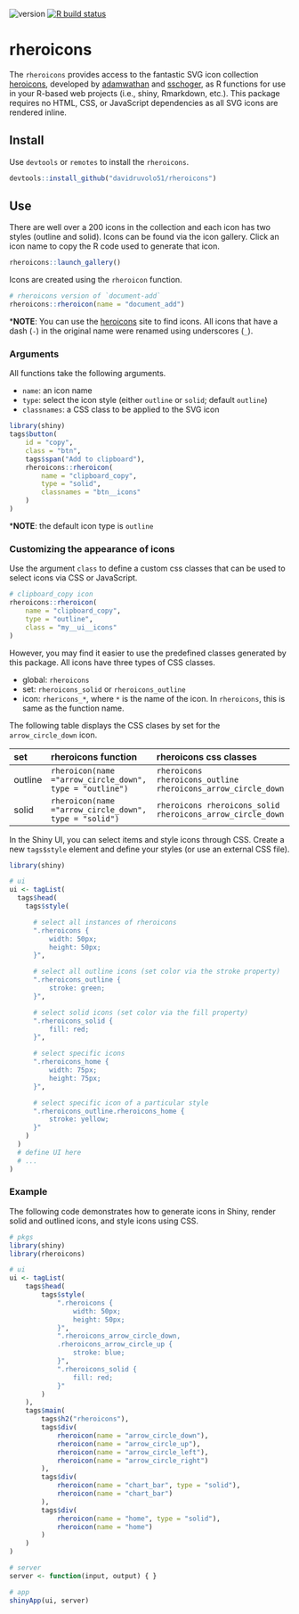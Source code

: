 <!-- badges: start -->
![version](https://img.shields.io/github/package-json/v/davidruvolo51/rheroicons/prod?color=%2326709e)
[![R build status](https://github.com/davidruvolo51/rheroicons/workflows/R-CMD-check/badge.svg)](https://github.com/davidruvolo51/rheroicons/actions)
  <!-- badges: end -->

# rheroicons

The `rheroicons` provides access to the fantastic SVG icon collection [heroicons](https://github.com/refactoringui/heroicons), developed by [adamwathan](https://github.com/adamwathan) and [sschoger](https://github.com/sschoger), as R functions for use in your R-based web projects (i.e., shiny, Rmarkdown, etc.). This package requires no HTML, CSS, or JavaScript dependencies as all SVG icons are rendered inline.

## Install

Use `devtools` or `remotes` to install the `rheroicons`.

```r
devtools::install_github("davidruvolo51/rheroicons")
```


## Use

There are well over a 200 icons in the collection and each icon has two styles (outline and solid). Icons can be found via the icon gallery. Click an icon name to copy the R code used to generate that icon.

```r
rheroicons::launch_gallery()
```

Icons are created using the `rheroicon` function.

```r
# rheroicons version of `document-add`
rheroicons::rheroicon(name = "document_add")
```

\***NOTE**: You can use the [heroicons](https://heroicons.com) site to find icons. All icons that have a dash (`-`) in the original name were renamed using underscores (`_`).

### Arguments

All functions take the following arguments.

- `name`: an icon name
- `type`: select the icon style (either `outline` or `solid`; default `outline`)
- `classnames`: a CSS class to be applied to the SVG icon

```r
library(shiny)
tags$button(
    id = "copy",
    class = "btn",
    tags$span("Add to clipboard"),
    rheroicons::rheroicon(
        name = "clipboard_copy",
        type = "solid", 
        classnames = "btn__icons"
    )
)
```

\***NOTE**: the default icon type is `outline`


### Customizing the appearance of icons

Use the argument `class` to define a custom css classes that can be used to select icons via CSS or JavaScript.

```r
# clipboard_copy icon
rheroicons::rheroicon(
    name = "clipboard_copy",
    type = "outline", 
    class = "my__ui__icons"
)
```

However, you may find it easier to use the predefined classes generated by this package. All icons have three types of CSS classes.

- global: `rheroicons`
- set: `rheroicons_solid` or `rheroicons_outline`
- icon: `rhericons_*`, where `*` is the name of the icon. In `rheroicons`, this is same as the function name.

The following table displays the CSS clases by set for the `arrow_circle_down` icon.

set     | rheroicons function     | rheroicons css classes
:------ | :------------------ | :---------
outline | `rheroicon(name ="arrow_circle_down", type = "outline")` | `rheroicons rheroicons_outline rheroicons_arrow_circle_down`
solid   | `rheroicon(name ="arrow_circle_down", type = "solid")` | `rheroicons rheroicons_solid rheroicons_arrow_circle_down`

In the Shiny UI, you can select items and style icons through CSS. Create a new `tags$style` element and define your styles (or use an external CSS file).

```r
library(shiny)

# ui
ui <- tagList(
  tags$head(
    tags$style(

      # select all instances of rheroicons
      ".rheroicons {
          width: 50px;
          height: 50px;
      }",

      # select all outline icons (set color via the stroke property)
      ".rheroicons_outline {
          stroke: green;
      }",

      # select solid icons (set color via the fill property)
      ".rheroicons_solid {
          fill: red;
      }",

      # select specific icons
      ".rheroicons_home {
          width: 75px;
          height: 75px;
      }",

      # select specific icon of a particular style
      ".rheroicons_outline.rheroicons_home {
          stroke: yellow;
      }"
    )
  )
  # define UI here
  # ...
)
```

### Example

The following code demonstrates how to generate icons in Shiny, render solid and outlined icons, and style icons using CSS. 

```r
# pkgs
library(shiny)
library(rheroicons)

# ui
ui <- tagList(
    tags$head(
        tags$style(
            ".rheroicons {
                width: 50px;
                height: 50px;
            }",
            ".rheroicons_arrow_circle_down,
            .rheroicons_arrow_circle_up {
                stroke: blue;
            }",
            ".rheroicons_solid {
                fill: red;
            }"
        )
    ),
    tags$main(
        tags$h2("rheroicons"),
        tags$div(
            rheroicon(name = "arrow_circle_down"),
            rheroicon(name = "arrow_circle_up"),
            rheroicon(name = "arrow_circle_left"),
            rheroicon(name = "arrow_circle_right")
        ),
        tags$div(
            rheroicon(name = "chart_bar", type = "solid"),
            rheroicon(name = "chart_bar")
        ),
        tags$div(
            rheroicon(name = "home", type = "solid"),
            rheroicon(name = "home")
        )
    )
)

# server
server <- function(input, output) { }

# app
shinyApp(ui, server)
```


